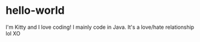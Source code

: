 # hello-world
I'm Kitty and I love coding!
I mainly code in Java.
It's a love/hate relationship lol 
XO

